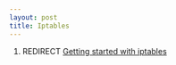 ```yaml
---
layout: post 
title: Iptables
---
```


1.  REDIRECT [Getting started with
    iptables](Getting_started_with_iptables "wikilink")
